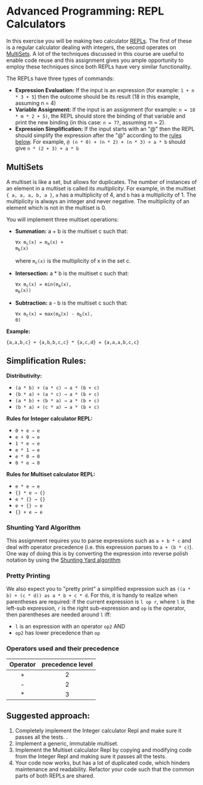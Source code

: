 # Advanced Programming: REPL Calculators

In this exercise you will be making two calculator [REPLs](https://en.wikipedia.org/wiki/Read%E2%80%93eval%E2%80%93print_loop). The first of these is a regular calculator dealing with integers, the second operates on [MultiSets](#multisets). A lot of the techniques discussed in this course are useful to enable code reuse and this assignment gives you ample opportunity to employ these techniques since both REPLs have very similar functionality.
 
The REPLs have three types of commands:

- **Expression Evaluation:** If the input is an expression (for example: `1 + n * 3 + 5`) then the outcome should be its result (18 in this example, assuming n = 4)
- **Variable Assignment:** If the input is an assignment (for example: `n = 18 * m * 2 + 5)`, the REPL should store the binding of that variable and print the new binding (in this case: `n = 77`, assuming m = 2).
- **Expression Simplification:** If the input starts with an "@" then the REPL should simplify the expression after the "@" according to the [rules below](#simplification-rules). For example, `@ (n * 0) + (n * 2) + (n * 3) + a * b` should give `n * (2 + 3) + a * b`

## MultiSets
A multiset is like a set, but allows for duplicates. The number of instances of an element in a multiset is called its *multiplicity*. For example, in the multiset `{ a, a, a, b, a }`, `a` has a multiplicity of 4, and `b` has a multiplicity of 1. The multiplicity is always an integer and never negative. The multiplicity of an element which is not in the multiset is 0.

You will implement three multiset operations:

- **Summation:** a + b is the multiset c such that:
    
    <code>∀x m<sub>c</sub>(x) = m<sub>a</sub>(x) + m<sub>b</sub>(x)</code>

    where <code>m<sub>c</sub>(x)</code> is the multiplicity of x in the set c.

- **Intersection:** a * b is the multiset c such that:

    <code>∀x m<sub>c</sub>(x) = min(m<sub>a</sub>(x), m<sub>b</sub>(x))</code>

- **Subtraction:** a - b is the multiset c such that:

    <code>∀x m<sub>c</sub>(x) = max(m<sub>a</sub>(x) - m<sub>b</sub>(x), 0)</code>

**Example:**

`{a,a,b,c} + {a,b,b,c,c} * {a,c,d} = {a,a,a,b,c,c}`

## Simplification Rules:

**Distributivity:**

- `(a * b) + (a * c) → a * (b + c)`
- `(b * a) + (a * c) → a * (b + c)`
- `(a * b) + (b * a) → a * (b + c)`
- `(b * a) + (c * a) → a * (b + c)`

**Rules for Integer calculator REPL:**

- `0 + e → e`
- `e + 0 → e`
- `1 * e → e`
- `e * 1 → e`
- `e * 0 → 0`
- `0 * e → 0`

**Rules for Multiset calculator REPL:**

- `e * e → e`
- `{} * e → {}`
- `e * {} → {}`
- `e + {} → e`
- `{} + e → e`

### Shunting Yard Algorithm
This assignment requires you to parse expressions such as `a + b * c` and deal with operator precedence (i.e. this expression parses to `a + (b * c)`). One way of doing this is by converting the expression into reverse polish notation by using the [Shunting Yard algorithm](http://mathcenter.oxford.emory.edu/site/cs171/shuntingYardAlgorithm/)

### Pretty Printing
We also expect you to "pretty print" a simplified expression such as `((a * b) + (c * d)) as a * b + c * d`. For this, it is handy to realize when parentheses are required: if the current expression is `l op r`, where `l` is the left-sub expression, `r` is the right sub-expression and `op` is the operator, then parentheses are needed around `l` iff:
* `l` is an expression with an operator `op2` AND
* `op2` has lower precedence than `op`

### Operators used and their precedence

| Operator | precedence level |
|:---:     |:----------------:|
| +        | 2                |
| -        | 2                |
| *        | 3                |


## Suggested approach:

1. Completely implement the Integer calculator Repl and make sure it passes all the tests. .
2. Implement a generic, immutable multiset.
3. Implement the Multiset calculator Repl by copying and modifying code from the Integer Repl and making sure it passes all the tests.
4. Your code now works, but has a lot of duplicated code, which hinders maintenance and readability. Refactor your code such that the common parts of both REPLs are shared.

